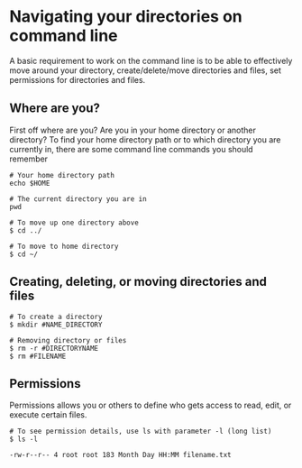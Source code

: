 # Navigating your directories on command line
A basic requirement to work on the command line is to be able to effectively move around your directory, create/delete/move directories and files, set permissions for directories and files.

## Where are you?
First off where are you? Are you in your home directory or another directory? To find your home directory path or to which directory you are currently in, there are some command line commands you should remember
```
# Your home directory path
echo $HOME

# The current directory you are in
pwd

# To move up one directory above
$ cd ../

# To move to home directory
$ cd ~/
```

## Creating, deleting, or moving directories and files
```
# To create a directory
$ mkdir #NAME_DIRECTORY

# Removing directory or files
$ rm -r #DIRECTORYNAME
$ rm #FILENAME
```

## Permissions
Permissions allows you or others to define who gets access to read, edit, or execute certain files.
```
# To see permission details, use ls with parameter -l (long list)
$ ls -l

-rw-r--r-- 4 root root 183 Month Day HH:MM filename.txt
```
